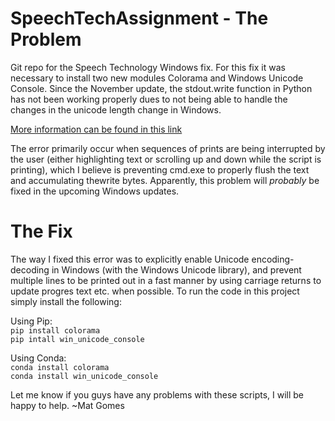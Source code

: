 # SpeechTechAssignment - The Problem
Git repo for the Speech Technology Windows fix. For this fix it was necessary to install two new modules Colorama and Windows Unicode Console. Since the November update, the stdout.write function in Python has not been working properly dues to not being able to handle the changes in the unicode length change in Windows.

[More information can be found in this link](https://github.com/Microsoft/vscode/issues/39149)

The error primarily occur when sequences of prints are being interrupted by the user (either highlighting text or scrolling up and down while the script is printing), which I believe is preventing cmd.exe to properly flush the text and accumulating thewrite bytes. Apparently, this problem will *probably* be fixed in the upcoming Windows updates.

# The Fix 

The way I fixed this error was to explicitly enable Unicode encoding-decoding in Windows (with the Windows Unicode library), and prevent multiple lines to be printed out in a fast manner by using carriage returns to update progres text etc. when possible. To run the code in this project simply install the following:

Using Pip:  
`pip install colorama`  
`pip intall win_unicode_console`

Using Conda:  
`conda install colorama`  
`conda install win_unicode_console`

Let me know if you guys have any problems with these scripts, I will be happy to help.
~Mat Gomes
